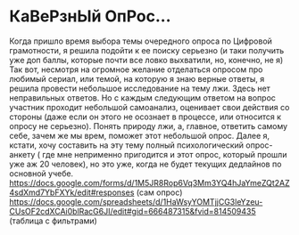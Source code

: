 # КаВеРзнЫй ОпРос...
Когда пришло время выбора темы очередного опроса по Цифровой грамотности, я решила подойти к ее поиску серьезно (и таки получить уже доп баллы, которые почти все ловко выхватили, но, конечно, не я)
Так вот, несмотря на огромное желание отделаться опросом про любимый сериал, или темой, на которую я знаю верные ответы, я решила провести небольшое исследование на тему лжи. Здесь нет неправильных ответов. Но с каждым следующим ответом на вопрос участник проходит небольшой самоанализ, оценивает свои действия со стороны (даже если он этого не осознает в процессе, или относится к опросу не серьезно).
Понять природу лжи, а, главное, ответить самому себе, зачем же мы врем, поможет этот небольшой опрос. Далее я, кстати, хочу составить на эту тему полный психологический опрос-анкету ( где мне неприменно пригодится и этот опрос, который прошли уже аж 20 человек), но это уже, когда не будет текущих дедлайнов по основной учебе. 
https://docs.google.com/forms/d/1M5JR8Rop6Vq3Mm3YQ4hJaYmeZQt2AZ4sdXmd7YbFXYk/edit#responses (сам опрос)
https://docs.google.com/spreadsheets/d/1HaWsyYOMTjjCG3leYzeu-CUsOF2cdXCAi0blRacG6JI/edit#gid=666487315&fvid=814509435 (таблица с фильтрами)
